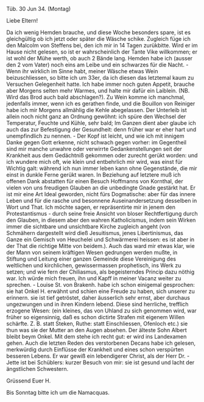  Tüb. 30 Jun 34. (Montag)

Liebe Eltern!

Da ich wenig Hemden brauche, und diese Woche besonders spare, ist es gleichgültig ob ich jetzt oder später die Wäsche schike. Zugleich füge ich den Malcolm von Steffens bei, den ich mir in 14 Tagen zurükbitte. Wird er im Hause nicht gelesen, so ist er wahrscheinlich der Tante Vike willkommen; er ist wohl der Mühe werth, ob auch 2 Bände lang. Hemden habe ich (ausser den 2 vom Vater) noch eins am Leibe und ein schwarzes für die Nacht. - Wenn ihr wirklich im Sinne habt, meiner Wäsche etwas Wein beizuschliessen, so bitte ich um 33er, da ich diesen das letztemal kaum zu Versuchen Gelegenheit hatte. Ich habe immer noch guten Appetit, brauche aber Morgens selten mehr Warmes, und halte mir dafür ein Laiblein. (NB. Wird das Brod auch bald abschlagen?). Zu Wein komme ich manchmal, jedenfalls immer, wenn ich es gerathen finde, und die Bouillon von Reiniger habe ich mir Morgens allmählig die Kehle abegelassen. Der Unterleib ist allein noch nicht ganz an Ordnung gewöhnt: ich spüre den Wechsel der Temperatur, Feuchte und Kühle, sehr bald; Im Ganzen dient aber glaube ich auch das zur Befestigung der Gesundheit: denn früher war er eher hart und unempfindlich zu nennen. - Der Kopf ist leicht, und wie ich mit innigem Danke gegen Gott erkenne, nicht schwach gegen vorher: im Gegentheil sind mir manche unwahre oder verwirrte Gedankenstellungen seit der Krankheit aus dem Gedächtniß gekommen oder zurecht gerükt worden: und ich wundere mich oft, wie klein und entbehrlich mir wird, was einst für Wichtig galt: während ich nun immer leben kann ohne Gegenstände, die mir einst in dunkle Ferne gerükt waren. In Beziehung auf letztere muß ich offenen Dank abstatten für einen Besuch Hoffmanns von Kornthal, der vielen von uns freudigen Glauben an die unbedingte Gnade gestärkt hat. Er ist mir eine Art Ideal geworden, nicht fürs Dogmatische: aber für das innere Leben und für die rasche und besonnene Auseinandersetzung desselben in Wort und That. Ich möchte sagen, er repräsentirte mir in jenem den Protestantismus - durch seine freie Ansicht von bloser Rechtfertigung durch den Glauben, in diesem aber den wahren Katholicismus, indem sein Wirken immer die sichtbare und unsichtbare Kirche zugleich angeht (von Schmähern dargestellt wird dieß Jesuitismus, jenes Libertinismus, das Ganze ein Gemisch von Heuchelei und Schwärmerei heissen: es ist aber in der That die richtige Mitte von beidem.). Auch das ward mir etwas klar, wie der Mann von seinem kräftigen Wesen gedrungen werden mußte, in Stiftung und Leitung einer ganzen Gemeinde diese Vereinigung des weltlichen und kirchlichen, gewissermassen prophetisch, ins Werk zu setzen; und wie fern der Chiliasmus, als begeisterndes Princip dazu nöthig war. Ich würde mich freuen, ihn und Kapff in meiner Vacanz weiter zu sprechen. - Louise St. von Brakenh. habe ich schon einigemal gesprochen: sie hat Onkel H. erwähnt und schien eine Freude zu haben, sich unserer zu erinnern. sie ist tief getröstet, daher äusserlich sehr ernst, aber durchaus ungezwungen und in ihren Kindern lebend. Diese sind herrliche, trefflich erzogene Wesen: (ein kleines, das von Uhland zu sich genommen wird, war früher so eigensinnig, daß es schon dictirte Strafen mit eigenem Willen schärfte. Z. B. statt Steken, Ruthe: statt Einschliessen, Ofenloch etc.) sie thun was sie der Mutter an den Augen absehen. Der älteste Sohn Albert bleibt beym Onkel. Mit dem stehe ich recht gut: er wird ins Landexamen gehen. Auch die letzten Reden des verstorbenen Decans habe ich gelesen, merkwürdig durch Einflüsse der Krankheit und eines schon verspürten besseren Lebens. Er war gewiß ein lebendigerer Christ, als der Herr Dr. - Jette ist bei Schüblers: kurzer Besuch von mir: sie ist gesund und lacht der ängstlichen Schwestern.

 Grüssend
 Euer H.

Bis Sonntag bitte ich um die Namacquas.

